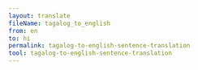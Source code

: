 ```yaml
---
layout: translate
fileName: tagalog_to_english
from: en
to: hi
permalink: tagalog-to-english-sentence-translation
tool: tagalog-to-english-sentence-translation
---
```

